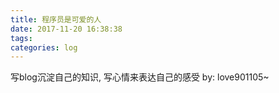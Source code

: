 ```yaml
---
title: 程序员是可爱的人
date: 2017-11-20 16:38:38
tags:
categories: log
---
```

写blog沉淀自己的知识, 写心情来表达自己的感受
by: love901105~